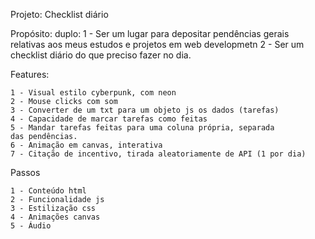 Projeto: Checklist diário

Propósito: duplo:
    1 - Ser um lugar para depositar pendências gerais relativas
    aos meus estudos e projetos em web developmetn
    2 - Ser um checklist diário do que preciso fazer
    no dia.

Features:

    1 - Visual estilo cyberpunk, com neon
    2 - Mouse clicks com som
    3 - Converter de um txt para um objeto js os dados (tarefas)
    4 - Capacidade de marcar tarefas como feitas
    5 - Mandar tarefas feitas para uma coluna própria, separada
    das pendências.
    6 - Animação em canvas, interativa
    7 - Citação de incentivo, tirada aleatoriamente de API (1 por dia)

Passos

    1 - Conteúdo html
    2 - Funcionalidade js
    3 - Estilização css
    4 - Animações canvas
    5 - Áudio
